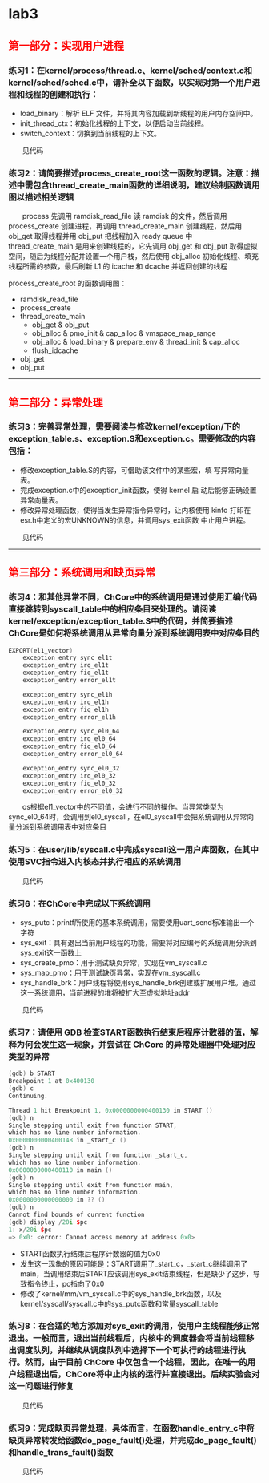 # lab3

## <font color="red">第一部分：实现用户进程</font>
### 练习1：在kernel/process/thread.c、kernel/sched/context.c和kernel/sched/sched.c中，请补全以下函数，以实现对第一个用户进程和线程的创建和执行：
+ load_binary：解析 ELF 文件，并将其内容加载到新线程的用户内存空间中。
+ init_thread_ctx：初始化线程的上下文，以便启动当前线程。
+ switch_context：切换到当前线程的上下文。

&emsp;&emsp;见代码

### 练习2：请简要描述process_create_root这一函数的逻辑。注意：描述中需包含thread_create_main函数的详细说明，建议绘制函数调用图以描述相关逻辑
&emsp;&emsp;process 先调用 ramdisk_read_file 读 ramdisk 的文件，然后调用 process_create 创建进程，再调用 thread_create_main 创建线程，然后用 obj_get 取得线程并用 obj_put 把线程加入 ready queue 中
&emsp;&emsp;thread_create_main 是用来创建线程的，它先调用 obj_get 和 obj_put 取得虚拟空间，随后为线程分配并设置一个用户栈，然后使用 obj_alloc 初始化线程、填充线程所需的参数，最后刷新 L1 的 icache 和 dcache 并返回创建的线程

process_create_root 的函数调用图：
+ ramdisk_read_file
+ process_create
+ thread_create_main
  - obj_get & obj_put
  - obj_alloc & pmo_init & cap_alloc & vmspace_map_range
  - obj_alloc & load_binary & prepare_env & thread_init & cap_alloc
  - flush_idcache
+ obj_get
+ obj_put

---

## <font color="red">第二部分：异常处理</font>
### 练习3：完善异常处理，需要阅读与修改kernel/exception/下的exception_table.s、exception.S和exception.c。需要修改的内容包括：
+ 修改exception_table.S的内容，可借助该文件中的某些宏，填
写异常向量表。
+ 完成exception.c中的exception_init函数，使得 kernel 启
动后能够正确设置异常向量表。
+ 修改异常处理函数，使得当发生异常指令异常时，让内核使用 kinfo
打印在esr.h中定义的宏UNKNOWN的信息，并调用sys_exit函数
中止用户进程。

&emsp;&emsp;见代码

---

## <font color="red">第三部分：系统调用和缺页异常</font>
### 练习4：和其他异常不同，ChCore中的系统调用是通过使用汇编代码直接跳转到syscall_table中的相应条目来处理的。请阅读kernel/exception/exception_table.S中的代码，并简要描述ChCore是如何将系统调用从异常向量分派到系统调用表中对应条目的
```c++
EXPORT(el1_vector)
	exception_entry sync_el1t
	exception_entry irq_el1t
	exception_entry fiq_el1t
	exception_entry error_el1t

	exception_entry sync_el1h
	exception_entry irq_el1h
	exception_entry fiq_el1h
	exception_entry error_el1h

	exception_entry sync_el0_64
	exception_entry irq_el0_64
	exception_entry fiq_el0_64
	exception_entry error_el0_64

	exception_entry sync_el0_32
	exception_entry irq_el0_32
	exception_entry fiq_el0_32
	exception_entry error_el0_32
```
&emsp;&emsp;os根据el1_vector中的不同值，会进行不同的操作。当异常类型为sync_el0_64时，会调用到el0_syscall，在el0_syscall中会把系统调用从异常向量分派到系统调用表中对应条目

### 练习5：在user/lib/syscall.c中完成syscall这一用户库函数，在其中使用SVC指令进入内核态并执行相应的系统调用
&emsp;&emsp;见代码

### 练习6：在ChCore中完成以下系统调用
+ sys_putc：printf所使用的基本系统调用，需要使用uart_send标准输出一个字符
+ sys_exit：具有退出当前用户线程的功能，需要将对应编号的系统调用分派到sys_exit这一函数上
+ sys_create_pmo：用于测试缺页异常，实现在vm_syscall.c
+ sys_map_pmo：用于测试缺页异常，实现在vm_syscall.c
+ sys_handle_brk：用户线程将使用sys_handle_brk创建或扩展用户堆。通过这一系统调用，当前进程的堆将被扩大至虚拟地址addr

&emsp;&emsp;见代码

### 练习7：请使用 GDB 检查START函数执行结束后程序计数器的值，解释为何会发生这一现象，并尝试在 ChCore 的异常处理器中处理对应类型的异常
```c++
(gdb) b START
Breakpoint 1 at 0x400130
(gdb) c
Continuing.

Thread 1 hit Breakpoint 1, 0x0000000000400130 in START ()
(gdb) n
Single stepping until exit from function START,
which has no line number information.
0x0000000000400148 in _start_c ()
(gdb) n
Single stepping until exit from function _start_c,
which has no line number information.
0x0000000000400110 in main ()
(gdb) n
Single stepping until exit from function main,
which has no line number information.
0x0000000000000000 in ?? ()
(gdb) n
Cannot find bounds of current function
(gdb) display /20i $pc
1: x/20i $pc
=> 0x0:	<error: Cannot access memory at address 0x0>
```
+ START函数执行结束后程序计数器的值为0x0
+ 发生这一现象的原因可能是：START调用了_start_c，_start_c继续调用了main，当调用结束后START应该调用sys_exit结束线程，但是缺少了这步，导致指令终止，pc指向了0x0
+ 修改了kernel/mm/vm_syscall.c中的sys_handle_brk函数，以及kernel/syscall/syscall.c中的sys_putc函数和常量syscall_table

### 练习8：在合适的地方添加对sys_exit的调用，使用户主线程能够正常退出。一般而言，退出当前线程后，内核中的调度器会将当前线程移出调度队列，并继续从调度队列中选择下一个可执行的线程进行执行。然而，由于目前 ChCore 中仅包含一个线程，因此，在唯一的用户线程退出后，ChCore将中止内核的运行并直接退出。后续实验会对这一问题进行修复
&emsp;&emsp;见代码

### 练习9：完成缺页异常处理，具体而言，在函数handle_entry_c中将缺页异常转发给函数do_page_fault()处理，并完成do_page_fault()和handle_trans_fault()函数
&emsp;&emsp;见代码